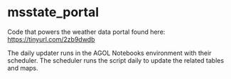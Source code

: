 # msstate_portal
Code that powers the weather data portal found here: https://tinyurl.com/2zb9dwdb

The daily updater runs in the AGOL Notebooks environment with their scheduler. The scheduler runs the script daily to update the related tables and maps.
